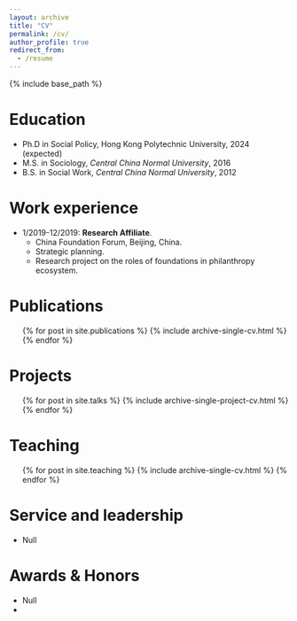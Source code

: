 ```yaml
---
layout: archive
title: "CV"
permalink: /cv/
author_profile: true
redirect_from:
  - /resume
---
```


{% include base_path %}

Education
======
* Ph.D in Social Policy, Hong Kong Polytechnic University, 2024 (expected)
* M.S. in Sociology, *Central China Normal University*, 2016
* B.S. in Social Work, *Central China Normal University*, 2012

Work experience
======
* 1/2019-12/2019: **Research Affiliate**.
  * China Foundation Forum, Beijing, China.
  * Strategic planning.
  * Research project on the roles of foundations in philanthropy ecosystem.



Publications
======
  <ul>{% for post in site.publications %}
    {% include archive-single-cv.html %}
  {% endfor %}</ul>

Projects
======
  <ul>{% for post in site.talks %}
    {% include archive-single-project-cv.html %}
  {% endfor %}</ul>


Teaching
======
  <ul>{% for post in site.teaching %}
    {% include archive-single-cv.html %}
  {% endfor %}</ul>

Service and leadership
======
* Null



# Awards & Honors

* Null
* 

